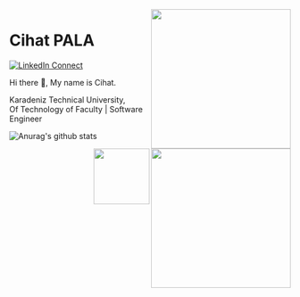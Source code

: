 
<img width="250" align="right" src="https://user-images.githubusercontent.com/58518192/87162442-bf3e8180-c2e7-11ea-9f2a-53a50306b7ce.gif">
<img width="250" align="right" src="https://media.tenor.com/images/f38e928f2a6c074324a48bf161603271/tenor.gif">
<img width="100" align="right" src="https://www.illusiongroups.com/blog/wp-content/uploads/2018/09/3.gif">


# Cihat PALA

[![LinkedIn Connect](https://img.shields.io/badge/%20-Connect-black?color=14171A&labelColor=212121&logo=linkedin&logoColor=ffcc80)](https://www.linkedin.com/in/cihatpala/)

Hi there 👋, My name is Cihat.  <br>
 
Karadeniz Technical University, <br> Of Technology of Faculty | Software Engineer


![Anurag's github stats](https://github-readme-stats.vercel.app/api?username=cihatpala&show_icons=true&theme=merko)

